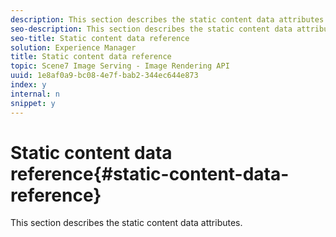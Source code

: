 ```yaml
---
description: This section describes the static content data attributes.
seo-description: This section describes the static content data attributes.
seo-title: Static content data reference
solution: Experience Manager
title: Static content data reference
topic: Scene7 Image Serving - Image Rendering API
uuid: 1e8af0a9-bc08-4e7f-bab2-344ec644e873
index: y
internal: n
snippet: y
---
```


# Static content data reference{#static-content-data-reference}

This section describes the static content data attributes.

